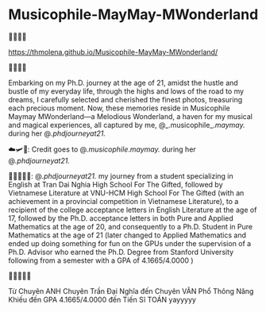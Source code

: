 # Musicophile-MayMay-MWonderland

🌼🌸🌻🌺

https://thmolena.github.io/Musicophile-MayMay-MWonderland/ 

🌼🌸🌻🌺 

Embarking on my Ph.D. journey at the age of 21, amidst the hustle and bustle of my everyday life, through the highs and lows of the road to my dreams, I carefully selected and cherished the finest photos, treasuring each precious moment. Now, these memories reside in Musicophile Maymay MWonderland—a Melodious Wonderland, a haven for my musical and magical experiences, all captured by me, @\_.musicophile_._maymay._ during her @_.phdjourneyat21._ 


☁️🛩📸: Credit goes to @_.musicophile_._maymay._ during her @_.phdjourneyat21._

🌼🌸🌻🌼🌺: @_.phdjourneyat21._ my journey from a student specializing in English at Tran Dai Nghia High School For The Gifted, followed by Vietnamese Literature at VNU-HCM High School For The Gifted (with an achievement in a provincial competition in Vietnamese Literature), to a recipient of the college acceptance letters in English Literature at the age of 17, followed by the Ph.D. acceptance letters in both Pure and Applied Mathematics at the age of 20, and consequently to a Ph.D. Student in Pure Mathematics at the age of 21 (later changed to Applied Mathematics and ended up doing something for fun on the GPUs under the supervision of a Ph.D. Advisor who earned the Ph.D. Degree from Stanford University following from a semester with a GPA of 4.1665/4.0000 ) 


🌼🌸🌻🌼🌺 

Từ Chuyên ANH Chuyên Trần Đại Nghĩa đến Chuyên VĂN Phổ Thông Năng Khiếu đến GPA 4.1665/4.0000 đến Tiến Sĩ TOÁN yayyyyy 

